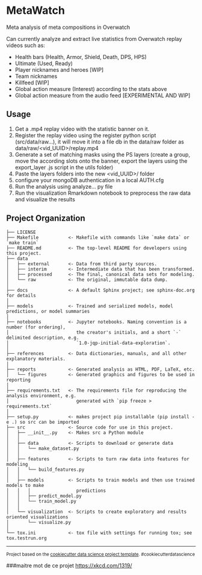 MetaWatch
==============================

Meta analysis of meta compositions in Overwatch

Can currently analyze and extract live statistics from Overwatch replay videos such as:
- Health bars (Health, Armor, Shield, Death, DPS, HPS)
- Ultimate (Used, Ready)
- Player nicknames and heroes [WIP]
- Team nicknames
- Killfeed [WIP]
- Global action measure (Interest) according to the stats above
- Global action measure from the audio feed [EXPERIMENTAL AND WIP]

Usage
------------

1. Get a .mp4 replay video with the statistic banner on it.
2. Register the replay video using the register python script (src/data/raw...), it will move it into a file db in the data/raw folder as data/raw/<vid_UUID>/replay.mp4
3. Generate a set of matching masks using the PS layers (create a group, move the according slots onto the banner, export the layers using the export_layer .js script in the utils folder)
4. Paste the layers folders into the new <vid_UUID>/ folder
5. configure your mongoDB authentication in a local AUTH.cfg
6. Run the analysis using analyze... py file
7. Run the visualization Rmarkdown notebook to preprocess the raw data and visualize the results

Project Organization
------------

    ├── LICENSE
    ├── Makefile           <- Makefile with commands like `make data` or `make train`
    ├── README.md          <- The top-level README for developers using this project.
    ├── data
    │   ├── external       <- Data from third party sources.
    │   ├── interim        <- Intermediate data that has been transformed.
    │   ├── processed      <- The final, canonical data sets for modeling.
    │   └── raw            <- The original, immutable data dump.
    │
    ├── docs               <- A default Sphinx project; see sphinx-doc.org for details
    │
    ├── models             <- Trained and serialized models, model predictions, or model summaries
    │
    ├── notebooks          <- Jupyter notebooks. Naming convention is a number (for ordering),
    │                         the creator's initials, and a short `-` delimited description, e.g.
    │                         `1.0-jqp-initial-data-exploration`.
    │
    ├── references         <- Data dictionaries, manuals, and all other explanatory materials.
    │
    ├── reports            <- Generated analysis as HTML, PDF, LaTeX, etc.
    │   └── figures        <- Generated graphics and figures to be used in reporting
    │
    ├── requirements.txt   <- The requirements file for reproducing the analysis environment, e.g.
    │                         generated with `pip freeze > requirements.txt`
    │
    ├── setup.py           <- makes project pip installable (pip install -e .) so src can be imported
    ├── src                <- Source code for use in this project.
    │   ├── __init__.py    <- Makes src a Python module
    │   │
    │   ├── data           <- Scripts to download or generate data
    │   │   └── make_dataset.py
    │   │
    │   ├── features       <- Scripts to turn raw data into features for modeling
    │   │   └── build_features.py
    │   │
    │   ├── models         <- Scripts to train models and then use trained models to make
    │   │   │                 predictions
    │   │   ├── predict_model.py
    │   │   └── train_model.py
    │   │
    │   └── visualization  <- Scripts to create exploratory and results oriented visualizations
    │       └── visualize.py
    │
    └── tox.ini            <- tox file with settings for running tox; see tox.testrun.org


--------

<p><small>Project based on the <a target="_blank" href="https://drivendata.github.io/cookiecutter-data-science/">cookiecutter data science project template</a>. #cookiecutterdatascience</small></p>


###maitre mot de ce projet
https://xkcd.com/1319/
